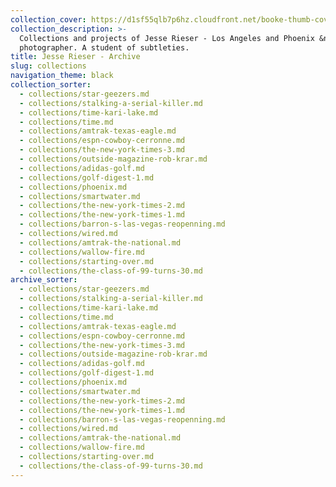 ```yaml
---
collection_cover: https://d1sf55qlb7p6hz.cloudfront.net/booke-thumb-cover-1.jpg
collection_description: >-
  Collections and projects of Jesse Rieser - Los Angeles and Phoenix &nbsp;based
  photographer. A student of subtleties.
title: Jesse Rieser - Archive
slug: collections
navigation_theme: black
collection_sorter:
  - collections/star-geezers.md
  - collections/stalking-a-serial-killer.md
  - collections/time-kari-lake.md
  - collections/time.md
  - collections/amtrak-texas-eagle.md
  - collections/espn-cowboy-cerronne.md
  - collections/the-new-york-times-3.md
  - collections/outside-magazine-rob-krar.md
  - collections/adidas-golf.md
  - collections/golf-digest-1.md
  - collections/phoenix.md
  - collections/smartwater.md
  - collections/the-new-york-times-2.md
  - collections/the-new-york-times-1.md
  - collections/barron-s-las-vegas-reopenning.md
  - collections/wired.md
  - collections/amtrak-the-national.md
  - collections/wallow-fire.md
  - collections/starting-over.md
  - collections/the-class-of-99-turns-30.md
archive_sorter:
  - collections/star-geezers.md
  - collections/stalking-a-serial-killer.md
  - collections/time-kari-lake.md
  - collections/time.md
  - collections/amtrak-texas-eagle.md
  - collections/espn-cowboy-cerronne.md
  - collections/the-new-york-times-3.md
  - collections/outside-magazine-rob-krar.md
  - collections/adidas-golf.md
  - collections/golf-digest-1.md
  - collections/phoenix.md
  - collections/smartwater.md
  - collections/the-new-york-times-2.md
  - collections/the-new-york-times-1.md
  - collections/barron-s-las-vegas-reopenning.md
  - collections/wired.md
  - collections/amtrak-the-national.md
  - collections/wallow-fire.md
  - collections/starting-over.md
  - collections/the-class-of-99-turns-30.md
---
```

